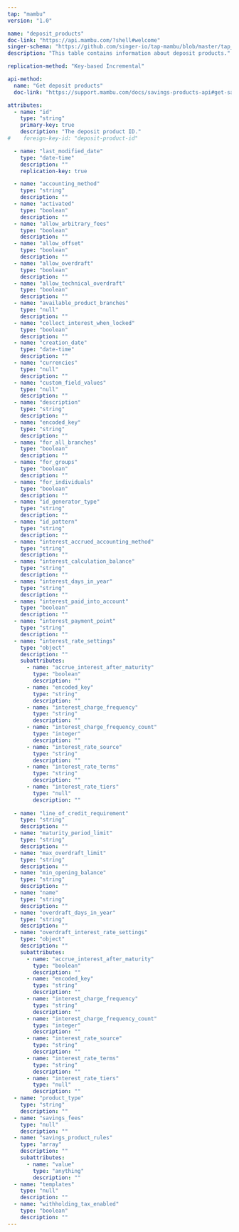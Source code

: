 ```yaml
---
tap: "mambu"
version: "1.0"

name: "deposit_products"
doc-link: "https://api.mambu.com/?shell#welcome"
singer-schema: "https://github.com/singer-io/tap-mambu/blob/master/tap_mambu/schemas/deposit_products.json"
description: "This table contains information about deposit products."

replication-method: "Key-based Incremental"

api-method:
  name: "Get deposit products"
  doc-link: "https://support.mambu.com/docs/savings-products-api#get-savings-products"

attributes:
  - name: "id"
    type: "string"
    primary-key: true
    description: "The deposit product ID."
#    foreign-key-id: "deposit-product-id"

  - name: "last_modified_date"
    type: "date-time"
    description: ""
    replication-key: true

  - name: "accounting_method"
    type: "string"
    description: ""
  - name: "activated"
    type: "boolean"
    description: ""
  - name: "allow_arbitrary_fees"
    type: "boolean"
    description: ""
  - name: "allow_offset"
    type: "boolean"
    description: ""
  - name: "allow_overdraft"
    type: "boolean"
    description: ""
  - name: "allow_technical_overdraft"
    type: "boolean"
    description: ""
  - name: "available_product_branches"
    type: "null"
    description: ""
  - name: "collect_interest_when_locked"
    type: "boolean"
    description: ""
  - name: "creation_date"
    type: "date-time"
    description: ""
  - name: "currencies"
    type: "null"
    description: ""
  - name: "custom_field_values"
    type: "null"
    description: ""
  - name: "description"
    type: "string"
    description: ""
  - name: "encoded_key"
    type: "string"
    description: ""
  - name: "for_all_branches"
    type: "boolean"
    description: ""
  - name: "for_groups"
    type: "boolean"
    description: ""
  - name: "for_individuals"
    type: "boolean"
    description: ""
  - name: "id_generator_type"
    type: "string"
    description: ""
  - name: "id_pattern"
    type: "string"
    description: ""
  - name: "interest_accrued_accounting_method"
    type: "string"
    description: ""
  - name: "interest_calculation_balance"
    type: "string"
    description: ""
  - name: "interest_days_in_year"
    type: "string"
    description: ""
  - name: "interest_paid_into_account"
    type: "boolean"
    description: ""
  - name: "interest_payment_point"
    type: "string"
    description: ""
  - name: "interest_rate_settings"
    type: "object"
    description: ""
    subattributes:
      - name: "accrue_interest_after_maturity"
        type: "boolean"
        description: ""
      - name: "encoded_key"
        type: "string"
        description: ""
      - name: "interest_charge_frequency"
        type: "string"
        description: ""
      - name: "interest_charge_frequency_count"
        type: "integer"
        description: ""
      - name: "interest_rate_source"
        type: "string"
        description: ""
      - name: "interest_rate_terms"
        type: "string"
        description: ""
      - name: "interest_rate_tiers"
        type: "null"
        description: ""
  
  - name: "line_of_credit_requirement"
    type: "string"
    description: ""
  - name: "maturity_period_limit"
    type: "string"
    description: ""
  - name: "max_overdraft_limit"
    type: "string"
    description: ""
  - name: "min_opening_balance"
    type: "string"
    description: ""
  - name: "name"
    type: "string"
    description: ""
  - name: "overdraft_days_in_year"
    type: "string"
    description: ""
  - name: "overdraft_interest_rate_settings"
    type: "object"
    description: ""
    subattributes:
      - name: "accrue_interest_after_maturity"
        type: "boolean"
        description: ""
      - name: "encoded_key"
        type: "string"
        description: ""
      - name: "interest_charge_frequency"
        type: "string"
        description: ""
      - name: "interest_charge_frequency_count"
        type: "integer"
        description: ""
      - name: "interest_rate_source"
        type: "string"
        description: ""
      - name: "interest_rate_terms"
        type: "string"
        description: ""
      - name: "interest_rate_tiers"
        type: "null"
        description: ""
  - name: "product_type"
    type: "string"
    description: ""
  - name: "savings_fees"
    type: "null"
    description: ""
  - name: "savings_product_rules"
    type: "array"
    description: ""
    subattributes:
      - name: "value"
        type: "anything"
        description: ""
  - name: "templates"
    type: "null"
    description: ""
  - name: "withholding_tax_enabled"
    type: "boolean"
    description: ""
---
```

